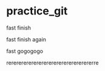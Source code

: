 # practice_git

fast finish

fast finish again

fast gogogogo

rerererererererererererererererererre
